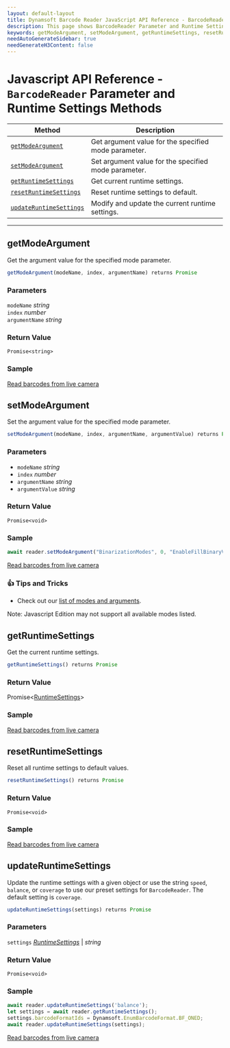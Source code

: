 ```yaml
---
layout: default-layout
title: Dynamsoft Barcode Reader JavaScript API Reference - BarcodeReader Parameter and Runtime Settings Methods
description: This page shows BarcodeReader Parameter and Runtime Settings methods of Dynamsoft Barcode Reader JavaScript SDK.
keywords: getModeArgument, setModeArgument, getRuntimeSettings, resetRuntimeSettings, updateRuntimeSettings, parameter and runtime settings methods, BarcodeReader, api reference, javascript, js
needAutoGenerateSidebar: true
needGenerateH3Content: false
---
```



# Javascript API Reference - `BarcodeReader` Parameter and Runtime Settings Methods

| Method               | Description |
|----------------------|-------------|
| [`getModeArgument`](#getmodeargument) | Get argument value for the specified mode parameter. |
| [`setModeArgument`](#setmodeargument) | Set argument value for the specified mode parameter. |
| [`getRuntimeSettings`](#getruntimesettings) | Get current runtime settings. |
| [`resetRuntimeSettings`](#resetruntimesettings) | Reset runtime settings to default. |
| [`updateRuntimeSettings`](#updateruntimesettings) | Modify and update the current runtime settings. |

---

## getModeArgument

Get the argument value for the specified mode parameter.

```javascript
getModeArgument(modeName, index, argumentName) returns Promise
```

### Parameters

`modeName` *string*  
`index` *number*  
`argumentName` *string*

### Return Value

`Promise<string>`

### Sample

[Read barcodes from live camera](https://demo.dynamsoft.com/dbr_wasm/barcode_reader_javascript.html)

## setModeArgument

Set the argument value for the specified mode parameter.

```javascript
setModeArgument(modeName, index, argumentName, argumentValue) returns Promise
```

### Parameters

- `modeName` *string*  
- `index` *number*  
- `argumentName` *string*  
- `argumentValue` *string*

### Return Value

`Promise<void>`

### Sample

```javascript
await reader.setModeArgument("BinarizationModes", 0, "EnableFillBinaryVacancy", "1");
```

[Read barcodes from live camera](https://demo.dynamsoft.com/dbr_wasm/barcode_reader_javascript.html)

### :+1: Tips and Tricks 

* Check out our [list of modes and arguments](../../../../../parameters/enum/parameter-mode-enums.md). 

Note: Javascript Edition may not support all available modes listed. 

## getRuntimeSettings

Get the current runtime settings.

```javascript
getRuntimeSettings() returns Promise
```

### Return Value

Promise<[RuntimeSettings](../../global-interfaces.md#runtimesettings)>


### Sample

[Read barcodes from live camera](https://demo.dynamsoft.com/dbr_wasm/barcode_reader_javascript.html)

## resetRuntimeSettings

Reset all runtime settings to default values.

```javascript
resetRuntimeSettings() returns Promise
```

### Return Value

`Promise<void>`

### Sample

[Read barcodes from live camera](https://demo.dynamsoft.com/dbr_wasm/barcode_reader_javascript.html)

## updateRuntimeSettings

Update the runtime settings with a given object or use the string `speed`, `balance`, or `coverage` to use our preset settings for `BarcodeReader`. The default setting is `coverage`.

```javascript
updateRuntimeSettings(settings) returns Promise
```

### Parameters

`settings` [*RuntimeSettings*](../../global-interfaces.md#runtimesettings) | *string* 

### Return Value

`Promise<void>`

### Sample

```javascript
await reader.updateRuntimeSettings('balance');
let settings = await reader.getRuntimeSettings();
settings.barcodeFormatIds = Dynamsoft.EnumBarcodeFormat.BF_ONED;
await reader.updateRuntimeSettings(settings);
```

[Read barcodes from live camera](https://demo.dynamsoft.com/dbr_wasm/barcode_reader_javascript.html)
